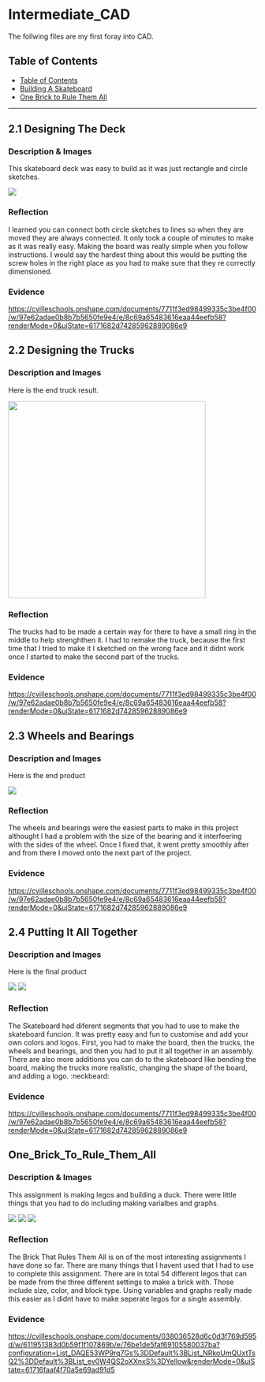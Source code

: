 # Intermediate_CAD
The follwing files are my first foray into CAD.

## Table of Contents
* [Table of Contents](#TableOfContents)
* [Building A Skateboard](#Building_A_Skateboard)
* [One Brick to Rule Them All](#One_Brick_to_Rule_Them_All)
---

## 2.1 Designing The Deck

### Description & Images
This skateboard deck was easy to build as it was just rectangle and circle sketches. 

<img src="https://user-images.githubusercontent.com/71342195/138284141-09e13126-1f95-460a-8726-3d39683ced28.png">

### Reflection
I learned you can connect both circle sketches to lines so when they are moved they are always connected. It only took a couple of minutes to make as it was really easy. Making the board was really simple when you follow instructions. I would say the hardest thing about this would be putting the screw holes in the right place as you had to make sure that they re correctly dimensioned. 

### Evidence
https://cvilleschools.onshape.com/documents/7711f3ed98499335c3be4f00/w/97e62adae0b8b7b5650fe9e4/e/8c69a65483616eaa44eefb58?renderMode=0&uiState=6171682d74285962889086e9

## 2.2 Designing the Trucks


### Description and Images 
Here is the end truck result.

<img src="https://user-images.githubusercontent.com/71342195/138284013-de2dab76-2549-4a1c-acbc-b02f35a46f02.png" width="400px">

### Reflection
The trucks had to be made a certain way for there to have a small ring in the middle to help strenghthen it. I had to remake the truck, because the first time that I tried to make it I sketched on the wrong face and it didnt work once I started to make the second part of the trucks.

### Evidence
https://cvilleschools.onshape.com/documents/7711f3ed98499335c3be4f00/w/97e62adae0b8b7b5650fe9e4/e/8c69a65483616eaa44eefb58?renderMode=0&uiState=6171682d74285962889086e9

## 2.3 Wheels and Bearings

### Description and Images
Here is the end product

<img src="https://user-images.githubusercontent.com/71342195/140325295-16c9ff76-b7af-43f7-8f85-0525c4f43481.png">


### Reflection 
The wheels and bearings were the easiest parts to make in this project althought I had a problem with the size of the bearing and it interfeering with the sides of the wheel. Once I fixed that, it went pretty smoothly after and from there I moved onto the next part of the project.

### Evidence
https://cvilleschools.onshape.com/documents/7711f3ed98499335c3be4f00/w/97e62adae0b8b7b5650fe9e4/e/8c69a65483616eaa44eefb58?renderMode=0&uiState=6171682d74285962889086e9

## 2.4 Putting It All Together

### Description and Images
Here is the final product

<img src="https://user-images.githubusercontent.com/71342195/140325515-249e2466-fab2-4a08-81d0-9621ad24de9c.png">

<img src="https://user-images.githubusercontent.com/71342195/140325694-a867e856-7921-4db3-a753-09469ee4b702.png">

### Reflection
The Skateboard had diferent segments that you had to use to make the skateboard funcion. It was pretty easy and fun to customise and add your own colors and logos. First, you had to make the board, then the trucks, the wheels and bearings, and then you had to put it all together in an assembly. There are also more additions you can do to the skateboard like bending the board, making the trucks more realistic, changing the shape of the board, and adding a logo. :neckbeard:      

### Evidence
https://cvilleschools.onshape.com/documents/7711f3ed98499335c3be4f00/w/97e62adae0b8b7b5650fe9e4/e/8c69a65483616eaa44eefb58?renderMode=0&uiState=6171682d74285962889086e9

## One_Brick_To_Rule_Them_All

### Description & Images
This assignment is making legos and  building a duck. There were little things that you had to do including making varialbes and graphs.

<img src="https://user-images.githubusercontent.com/71342195/138289143-c76eb2ef-cb34-4f4a-907d-38d5d237de31.png"> <img src="https://user-images.githubusercontent.com/71342195/138289448-4bc8b72f-717e-4845-8661-14251ca37e29.png"> <img src="https://user-images.githubusercontent.com/71342195/138289561-a2604c6d-7a5d-44d8-be02-d8a956e8541b.png">

### Reflection
The Brick That Rules Them All is on of the most interesting assignments I have done so far. There are many things that I havent used that I had to use to complete this assignment. There are in total 54 different legos that can be made from the three different settings to make a brick with. Those include size, color, and block type. Using variables and graphs really made this easier as I didnt have to make seperate legos for a single assembly. 

### Evidence
https://cvilleschools.onshape.com/documents/038036528d6c0d3f769d595d/w/611951383d0b59f1f107869b/e/76be1de5faf69105580037ba?configuration=List_DAQE53WP9rq7Gs%3DDefault%3BList_NRkoUmQUxtTsQ2%3DDefault%3BList_ev0W4QS2oXXnxS%3DYellow&renderMode=0&uiState=61716faaf4f70a5e69ad91d5
